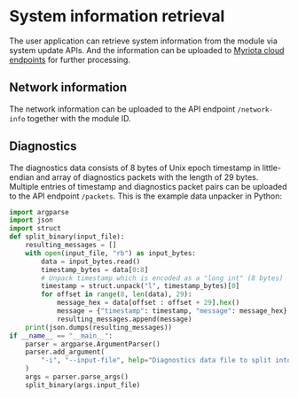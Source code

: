 # System information retrieval

The user application can retrieve system information from the module via system update APIs.
And the information can be uploaded to [Myriota cloud endpoints](upload_api.yaml) for further processing.

## Network information
The network information can be uploaded to the API endpoint `/network-info` together with the module ID.

## Diagnostics
The diagnostics data consists of 8 bytes of Unix epoch timestamp in little-endian and array of diagnostics packets with the length of 29 bytes. Multiple entries of timestamp and diagnostics packet pairs can be uploaded to the API endpoint `/packets`.
This is the example data unpacker in Python:
```python
import argparse
import json
import struct
def split_binary(input_file):
    resulting_messages = []
    with open(input_file, "rb") as input_bytes:
        data = input_bytes.read()
        timestamp_bytes = data[0:8]
        # Unpack timestamp which is encoded as a "long int" (8 bytes)
        timestamp = struct.unpack("l", timestamp_bytes)[0]
        for offset in range(8, len(data), 29):
            message_hex = data[offset : offset + 29].hex()
            message = {"timestamp": timestamp, "message": message_hex}
            resulting_messages.append(message)
    print(json.dumps(resulting_messages))
if __name__ == "__main__":
    parser = argparse.ArgumentParser()
    parser.add_argument(
        "-i", "--input-file", help="Diagnostics data file to split into separate packets"
    )
    args = parser.parse_args()
    split_binary(args.input_file)
```

